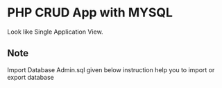 # PHP CRUD App with MYSQL

Look like Single Application View.

## Note

Import Database Admin.sql given below instruction help you to import or export database



